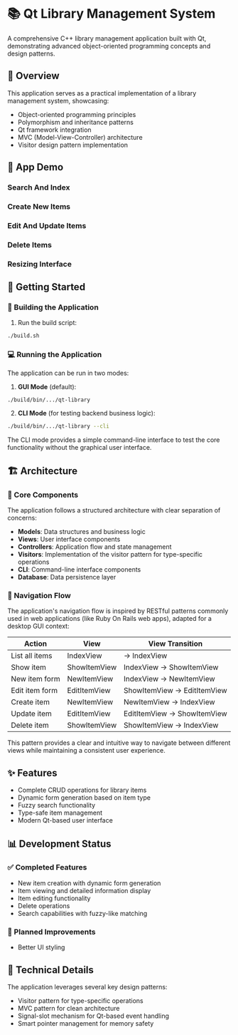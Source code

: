 # 📚 Qt Library Management System

A comprehensive C++ library management application built with Qt, demonstrating advanced object-oriented programming concepts and design patterns.

## 🎯 Overview

This application serves as a practical implementation of a library management system, showcasing:
- Object-oriented programming principles
- Polymorphism and inheritance patterns
- Qt framework integration
- MVC (Model-View-Controller) architecture
- Visitor design pattern implementation

## 🧪 App Demo

### Search And Index
[](demo-gifs/search%20and%20index%20demo.gif)

### Create New Items
[](demo-gifs/new%20and%20create%20demo.gif)

### Edit And Update Items
[](demo-gifs/edit%20and%20update%20demo.gif)

### Delete Items
[](demo-gifs/delete%20demo.gif)

### Resizing Interface
[](demo-gifs/resizing%20demo.gif)

## 🚀 Getting Started

### 🔨 Building the Application

1. Run the build script:
```bash
./build.sh
```

### 💻 Running the Application

The application can be run in two modes:

1. **GUI Mode** (default):
```bash
./build/bin/.../qt-library
```

2. **CLI Mode** (for testing backend business logic):
```bash
./build/bin/.../qt-library --cli
```

The CLI mode provides a simple command-line interface to test the core functionality without the graphical user interface.

## 🏗️ Architecture

### 🧩 Core Components

The application follows a structured architecture with clear separation of concerns:

- **Models**: Data structures and business logic
- **Views**: User interface components
- **Controllers**: Application flow and state management
- **Visitors**: Implementation of the visitor pattern for type-specific operations
- **CLI**: Command-line interface components
- **Database**: Data persistence layer

### 🧭 Navigation Flow

The application's navigation flow is inspired by RESTful patterns commonly used in web applications (like Ruby On Rails web apps), adapted for a desktop GUI context:

| Action         | View         | View Transition             |
| -------------- | ------------ | --------------------------- |
| List all items | IndexView    | → IndexView                 |
| Show item      | ShowItemView | IndexView → ShowItemView    |
| New item form  | NewItemView  | IndexView → NewItemView     |
| Edit item form | EditItemView | ShowItemView → EditItemView |
| Create item    | NewItemView  | NewItemView → IndexView     |
| Update item    | EditItemView | EditItemView → ShowItemView |
| Delete item    | ShowItemView | ShowItemView → IndexView    |

This pattern provides a clear and intuitive way to navigate between different views while maintaining a consistent user experience.

## ✨ Features

- Complete CRUD operations for library items
- Dynamic form generation based on item type
- Fuzzy search functionality
- Type-safe item management
- Modern Qt-based user interface

## 📊 Development Status

### ✅ Completed Features
- New item creation with dynamic form generation
- Item viewing and detailed information display
- Item editing functionality
- Delete operations
- Search capabilities with fuzzy-like matching

### 🔄 Planned Improvements
- Better UI styling

## 🔧 Technical Details

The application leverages several key design patterns:
- Visitor pattern for type-specific operations
- MVC pattern for clean architecture
- Signal-slot mechanism for Qt-based event handling
- Smart pointer management for memory safety
